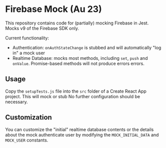 # Firebase Mock (Au 23)

This repository contains code for (partially) mocking Firebase in Jest. Mocks v9 of the Firebase SDK only.

Current functionality:
- Authentication: `onAuthStateChange` is stubbed and will automatically "log in" a mock user
- Realtime Database: mocks most methods, including `set`, `push` and `onValue`. Promise-based methods will not produce errors errors.

## Usage
Copy the `setupTests.js` file into the `src` folder of a Create React App project. This will mock or stub No further configuration should be necessary.

## Customization
You can customize the "initial" realtime database contents or the details about the mock authenticate user by modifying the `MOCK_INITIAL_DATA` and `MOCK_USER` constants.
